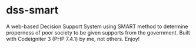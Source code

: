 # dss-smart
A web-based Decision Support System using SMART method to determine properness of poor society to be given supports from the government. Built with Codeigniter 3 (PHP 7.4.1) by me, not others. Enjoy! 
